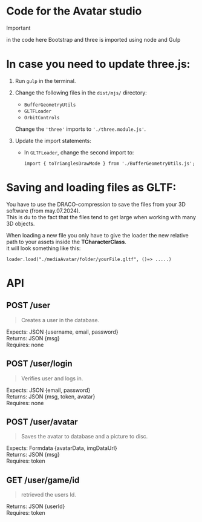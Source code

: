 # **Code for the Avatar studio**

> [!IMPORTANT]
> in the code here Bootstrap and three is imported using node and Gulp

# In case you need to update three.js:

1. Run `gulp` in the terminal.

2. Change the following files in the `dist/mjs/` directory:
    - `BufferGeometryUtils`
    - `GLTFLoader`
    - `OrbitControls`  
      
    Change the `'three'` imports to `'./three.module.js'`.
3. Update the import statements:
    - In `GLTFLoader`, change the second import to:

        `import { toTrianglesDrawMode } from './BufferGeometryUtils.js';`


# Saving and loading files as GLTF: 

You have to use the DRACO-compression to save the files from your 3D software (from may.07.2024).  
This is du to the fact that the files tend to get large when working with many 3D objects.  

When loading a new file you only have to give the loader the new relative path to your assets inside the **TCharacterClass**.  
it will look something like this:  

` loader.load("./mediaAvatar/folder/yourFile.gltf", ()=> .....) `

# API

## POST /user
> Creates a user in the database.
   
Expects: JSON {username, email, password} <br>
Returns: JSON  {msg} <br>
Requires: none <br>

## POST /user/login 
> Verifies user and logs in.
   
Expects: JSON {email, password} <br>
Returns: JSON  {msg, token, avatar} <br>
Requires: none <br>

## POST /user/avatar
> Saves the avatar to database and a picture to disc.

Expects: Formdata {avatarData, imgDataUrl} <br>
Returns: JSON  {msg} <br>
Requires: token <br>

## GET /user/game/id
> retrieved the users Id.
   
Returns: JSON  {userId} <br>
Requires: token <br>


    
